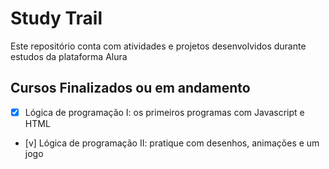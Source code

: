 # Study Trail

Este repositório conta com atividades e projetos desenvolvidos durante estudos da plataforma Alura

## Cursos Finalizados ou em andamento

- [x] Lógica de programação I: os primeiros programas com Javascript e HTML
- [v] Lógica de programação II: pratique com desenhos, animações e um jogo


